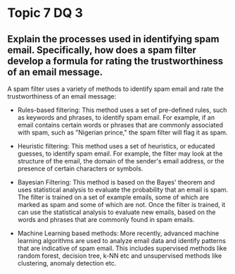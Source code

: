 # Topic 7 DQ 3
## Explain the processes used in identifying spam email. Specifically, how does a spam filter develop a formula for rating the trustworthiness of an email message.

A spam filter uses a variety of methods to identify spam email and rate the trustworthiness of an email message:

* Rules-based filtering: This method uses a set of pre-defined rules, such as keywords and phrases, to identify spam email. For example, if an email contains certain words or phrases that are commonly associated with spam, such as "Nigerian prince," the spam filter will flag it as spam.

* Heuristic filtering: This method uses a set of heuristics, or educated guesses, to identify spam email. For example, the filter may look at the structure of the email, the domain of the sender's email address, or the presence of certain characters or symbols.

* Bayesian Filtering: This method is based on the Bayes' theorem and uses statistical analysis to evaluate the probability that an email is spam. The filter is trained on a set of example emails, some of which are marked as spam and some of which are not. Once the filter is trained, it can use the statistical analysis to evaluate new emails, based on the words and phrases that are commonly found in spam emails.

* Machine Learning based methods: More recently, advanced machine learning algorithms are used to analyze email data and identify patterns that are indicative of spam email. This includes supervised methods like random forest, decision tree, k-NN etc and unsupervised methods like clustering, anomaly detection etc.


